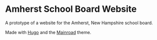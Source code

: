 # Amherst School Board Website

A prototype of a website for the Amherst, New Hampshire school board.

Made with [Hugo](https://gohugo.io/) and the [Mainroad](https://github.com/Vimux/Mainroad/) theme.

